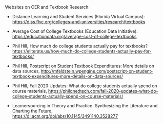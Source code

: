 Websites on OER and Textbook Research

- Distance Learning and Student Services (Florida Virtual Campus): https://dlss.flvc.org/colleges-and-universities/research/textbooks

- Average Cost of College Textbooks (Education Data Initiative): https://educationdata.org/average-cost-of-college-textbooks

- Phil Hill, How much do college students actually pay for textbooks? https://eliterate.us/how-much-do-college-students-actually-pay-for-textbooks/

- Phil Hill, Postscript on Student Textbook Expenditures: More details on data sources, http://mfeldstein.wpengine.com/postscript-on-student-textbook-expenditures-more-details-on-data-sources/

- Phil Hill, Fall 2020 Updates: What do college students actually spend on course materials, https://philonedtech.com/fall-2020-updates-what-do-college-students-actually-spend-on-course-materials/

- Learnersourcing in Theory and Practice: Synthesizing the Literature and Charting the Future, https://dl.acm.org/doi/abs/10.1145/3491140.3528277
